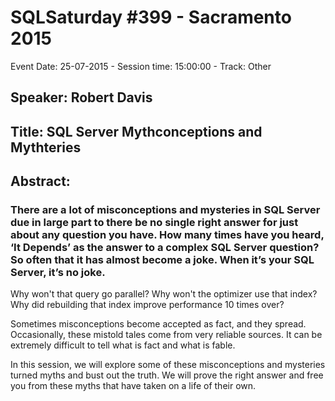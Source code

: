 # SQLSaturday #399 - Sacramento 2015
Event Date: 25-07-2015 - Session time: 15:00:00 - Track: Other
## Speaker: Robert Davis
## Title: SQL Server Mythconceptions and Mythteries
## Abstract:
### There are a lot of misconceptions and mysteries in SQL Server due in large part to there be no single right answer for just about any question you have. How many times have you heard, ‘It Depends’ as the answer to a complex SQL Server question?  So often that it has almost become a joke.  When it’s your SQL Server, it’s no joke.

Why won't that query go parallel? Why won't the optimizer use that index? Why did rebuilding that index improve performance 10 times over?

Sometimes misconceptions become accepted as fact, and they spread. Occasionally, these mistold tales come from very reliable sources. It can be extremely difficult to tell what is fact and what is fable.

In this session, we will explore some of these misconceptions and mysteries turned myths and bust out the truth. We will prove the right answer and free you from these myths that have taken on a life of their own.
